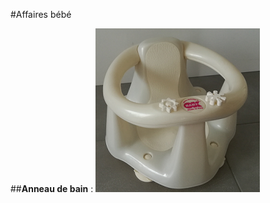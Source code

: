 #Affaires bébé

##**Anneau de bain** :
[![anneau de bain](https://github.com/AudePl/Affaire-b-b-/blob/main/images/anneau%20bain-small.png)][anneau de bain]

[anneau de bain]: https://github.com/AudePl/Affaire-b-b-/blob/main/images/anneau%20bain-small.png
